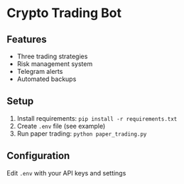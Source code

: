 # Crypto Trading Bot

## Features
- Three trading strategies
- Risk management system
- Telegram alerts
- Automated backups

## Setup
1. Install requirements: `pip install -r requirements.txt`
2. Create `.env` file (see example)
3. Run paper trading: `python paper_trading.py`

## Configuration
Edit `.env` with your API keys and settings